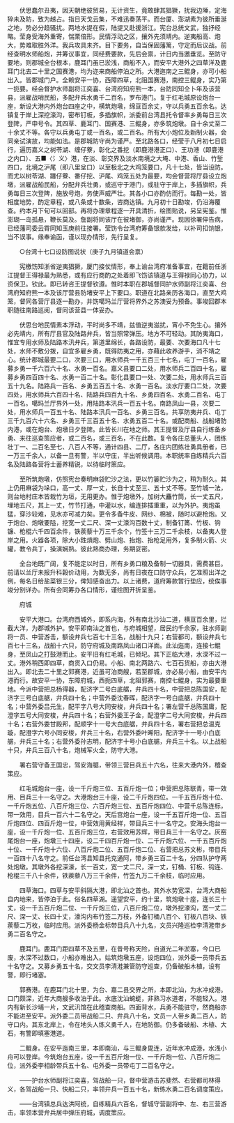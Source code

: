 <!-- { "loadSidebar": true } -->
　　伏思蠢尔丑夷，因天朝绝彼贸易，无计资生，竟敢肆其猖獗，扰我边陲，定海猝未及防，致为越占。指日天戈云集，不难迅奏荡平。而台厦、澎湖素为彼所垂涎之地，势必分趋骚扰。两地水提在假，陆提又赴援浙江。宪台总统文武，独抒经略。莹身受海外重寄，惴栗倍形。民情浮动之区，攘外先须靖内。逆夷船高、炮大，势难取胜外洋。我兵攻具未齐。目下要务，自当保固藩篱，守定而后议战。前经查明水师船炮，并筹议事宜，同经费要款，先后会禀，计日内当邀垂览。至防守要地，则郡城全台根本，鹿耳门虽已淤浅，商船不入，而安平大港外之四草洋及鹿耳门北去二十里之国赛港，均为迩来商船停泊之所。大港迤南之三鲲身，亦可小船出入。皆郡城门户。全赖安平一协，西障四草，北阻国赛港，南控三鲲身，实乃第一扼要。经会督护水师副将江奕喜、台湾府知府熊一本，台防同知仝卜年及该营县，派雇战哨民船，多配弁兵水勇千二百名，罗布港门。复于红毛城原设炮台一座，新设大港内外炮台四座之中，横筑炮墩，绵亘百余丈，守以兵勇五百余名。达镇复于岸上深挖濠沟，密布钉板，多插旗帜，派委前台湾县托令督率乡勇每日三次登陴，严申号令。其四草、鹿耳门、国赛港、三鲲身，亦多筑炮墩。自十余丈至二十余丈不等。各守以兵勇屯丁或一百名，或二百名。所有大小炮位及新制火器，会同亲试演放，均能如法。是郡城防守尚为谨严。至北路各口，经莹于八月初七日启行，遍历嘉义之树苓湖、缠仔藔，彰化之番挖（即鹿港港正口）、王功港（即鹿港之内口）、五■〈氵义〉港，在淡、彰交界及淡水南境之大埯、中港、香山、竹堑四口，北境之沪尾（即八里坌口）以至极北之大鸡笼要口，凡十七处，皆当设防。而尤以树苓湖、躔仔藔、番仔挖、沪尾、鸡笼五处为最要，均会督营将厅县设立炮墩，派雇战船民船，分配弁兵壮勇，或巡守于港门，或驻守于岸上，多插旗帜，兵勇每日三次登陴，施放号炮，务使声威严壮。其各小口亦酌仿而行。每勘一处，皆相度地势，酌定章程，或八条或十数条，咨商达镇。九月初十日勘竣，仍沿海覆查。约本月下旬可以回部。再将办理章程逐一开具清折，绘图贴说，另呈宪鉴。惟澎瑚一岛孤悬，鞭长莫及。詹副将同该厅在彼堵御，亦尚谨严。现因徐署倅告病，已经藩司委云霄同知玉庚前往接署。莹饬令台湾府筹备银款发给，以补司扣饷银，当不误事。缘奉谕函，谨以现办情形，先行呈复。

　　○台湾十七口设防图说状（庚子九月镇道会禀）

　　宪檄饬知浙省逆夷猖獗，厦门接仗情形，奉上谕台湾府准备事宜，在籍前任浙江提督王得禄最为熟悉，或有应行商酌之处着即飞饬该镇道与王得禄同心协力，以资保卫。钦此。即已转咨王提督钦遵。惟时本职在郡城督同护水师副将江奕喜、台湾府知府熊一本及该厅营县防堵安平上下要口。职道在北路亲历各海口，直至大鸡笼，督同各营厅县逐一勘办，并饬噶玛兰厅营将界外之苏澳妥为预备。事竣回郡本职随往南路巡阅，督同该营县一体妥办。

　　伏思台地民情素本浮动，平时尚多不靖，兹值逆夷滋扰，宵小不免生心。攘外必先靖内，所有厅县官及陆路弁兵，皆当照常弹压。地方不可轻动。其防夷海口，惟宜专用水师及陆路本汛弁兵，第道里绵长，各路设防，最要、次要海口凡十七处，水师不敷分拨，自宜多雇乡勇，既得防夷之用，亦藉此收养游手，消不靖之心。统计郡城最要二口，次要三口，用水师兵一千五百三十七名，屯丁一百名，雇募乡勇一千六百六十名、水勇一百名。嘉义县要口二处，用水师兵二百四十名，雇募乡勇四百四十名、水勇一百二十名。彰化县要口一处、次要二处，用水师兵三百五十九名。陆路兵一百名、乡勇五百五十名、水勇一百名。淡水厅要口二处，次要四处，用水师兵六百四十名、陆路兵四百九十名、乡勇四百名、水勇二百名、屯丁一百名。噶玛兰厅界外一处，用陆路本汛兵一百五十名。南路凤山一县，次要二处，用水师兵一百五十名、陆路本汛兵一百名、乡勇三百名。共享防夷弁兵、屯丁三千九百六十六名、乡勇三千三百五十名、水勇五百二十名。或配商船、战船堵防内港，或在炮台、炮墩日夕登陴。此皆长川在地之师。其王提督及厅县自行练备乡勇、来往巡查策应者，或二百名，或三百名，不在此数。复令各庄总董头人，团练壮丁一、二百名至七、八百人不等，通计四县、二厅，各庄内团练壮勇具册者，已一万三千余人，以备一旦有警，半以守庄，半出听候调用。本职统率自练精兵六百名及陆路各营将士蓄养精锐，以待临时策应。

　　至所筑炮墩，仿照宪台奏明麻袋贮沙之法，更以竹篓贮沙为之，稍为耐久。其上仍用麻袋为垛口，高一丈、厚一丈，长自十丈至三、五十丈不等。至竹城一法，则台地村庄本皆栽竹为垣，无用更办。惟于炮墩外，加树大麤竹筒，长一丈五尺，埋地五尺，其上一丈，竹节打通，中灌以水，编连排插重重，以为外护。夷炮虽猛，穿沙较难，见水亦可减力矣。更令多备牛皮、网纱、棉被，随时以避枪炮。又于炮台、炮墩要隘，挖宽一丈二尺、深一丈濠沟百数十丈，制备钉筩、竹板、钩镰、枪棍六千四百余件，铁蒺藜十万三千余个，竹签十三万二千余枝，以备夷人登岸之用。火器各项，除大小鉎熕炮、劈山炮、抬炮、抬枪足用外，复多制火箭、火罐，教令兵丁，操演娴熟。彼此熟商办理，务期妥密。

　　全台地既广阔，复不能定以时日，所有乡勇口粮及备制一切器具，需费甚巨。前请以兰厅未报升科榖价动用，为数无多，尚有日夜在口防守众兵，乞准照出洋之例，每名日给盐菜银三分，俾知感奋出力。以上诸费，道府筹款暂行垫应，统俟事竣分别详办。所有会同筹办各口情形，谨绘图开折呈鉴。

　　府城

　　安平大港口。台湾府西城外，即系内海，外有南北沙汕二道，横亘百余里，拦截大洋，为郡城外护。安平即南汕之首也，与府城相望，居民约千余家，驻水师副将一员、中营游击，额设弁兵七百七十三名，战船十九只；右营都司，额设弁兵七百七十三名，战船十六只，防守府城及南路凤山诸口洋面。此汕迤南，连接七鲲身，至凤山之打鼓港而止。安平旧有红毛城，已倾圮。其下正临大港，水深不过一丈。港外稍西即四草，商货入口仍易。小船、南北两路六、七百石货船，亦由大港出入。即北去二十里之郭赛港，近虽可泊商艘，若至郡城，亦必易小船，由安平内港而行。故安平一协，东障府城，西扼四草，北阻郭赛，南控七鲲身，实为最要重地。今派中营把总杨得器，配济字二号白底艍，弁兵四十名，中营把总陈国安，配济字三号白底艍，弁兵四十名；中营外委沈春晖，配济字一号白底艍，弁兵四十名；中营外委吕元生，配平字八号大同安梭，弁兵四十名；署左营千总陈国庸，配澄字五号大同安梭，弁兵四十名；右营外委王子金，配澄字二号大同安梭，弁兵四十名；右营外委甘殿邦，配顺字十一号大白底艍，弁兵四十名，署右营把总温克璇，配澄字六号小同安梭，弁兵三十名，右营外委叶晞阳，配济字十一号小白底艍，弁兵三十名；右营外委孙志明，配济字十号小白底艍，弁兵三十名。以上战船十只，弁兵三百八十名，炮械军火全，防守大港。

　　署右营守备王国忠，驾安海艍，带领三营目兵五十六名，往来大港内外，稽查策应。

　　红毛城炮台一座，设一千斤炮三位、五百斤炮一位；中营把总陈联青，带一效用、目兵三十一名守之。大港炮台三十座，设二千斤炮四位。一千五百斤炮十位、一千斤炮五位、八百斤炮三位、六百斤炮三位、五百斤炮四位、中营千总陈连标，带一效用，目兵一百六十二名守之。天后宫炮台一座，设一千五百斤炮一位、五百斤炮四位、四百斤炮一位，中营效用黄经祥，带目兵三十一名守之。安海头炮台一座，设一千斤炮一位、五百斤炮三位，右营效用苏辉，带日兵三十一名守之。灰窑尾炮台一座，炮墩三十四座，设二千四百斤炮一位、二千斤炮六位、一千五百斤炮十位、一千斤炮十六位、八百斤炮二位、五百斤炮二位、右营把总苏文彬，带目兵一百四十八名守之。前任台湾县知县托克通阿，带乡勇三百二十名，分四队护守两处炮墩。其墩外各挖深濠，长一百丈，宽一丈二尺，深一丈，钉桶、钉板、钩连、枪棍三千八十余件，铁蒺藜八万三千余件，竹签九万二千余枝，临时应用。

　　四草海口。四草与安平斜隔大港，即北汕之首也。其外水势宽深，台湾大商船自内地来，皆停泊于此。俗名四草湖。遥望安平，约十里，筑炮墩十座，连长三十丈，设一千五百斤炮二位、一千斤炮三位，八百斤炮二位，墩外挖濠沟，宽一丈二尺、深一丈、长四十丈，濠沟内布竹签二万枝，外备钉桶八百个、钉板八百块、铁蒺藜二万枚，临时应用。派外委杨金标带目兵八十九名，文员兴隆巡检李清溎带乡勇二百名守之。

　　鹿耳门。鹿耳门距四草不及五里，在昔号称天险，自道光二年淤塞，今口已废，水深不过数口，小船亦难出入。姑筑炮墩五座，设炮四位，派外委一员带兵五十名守之。又募乡勇五十名，交文员李清溎兼管防守巡查，仍备破船木植，设有警，即行堵塞。

　　郭赛港。在鹿耳门北十里，为台、嘉二县交界之所，本即北汕，为水冲成港。口门颇深，近年大商艘多收泊于此。水底沈汕蜿蜓，非熟习水道者，不能轻入。港内有新长沙埔一片，文武汛馆在此稽查商船。四面背水，兵勇不能驻守，然商船亦不能进至安平。派外委二员带战船二只、弁兵八十名，文员一人带乡勇二百人，防守口内。其东北岸上，令在地头人练义勇千人，在地防御。仍多备破船、木植、大石，有警即填塞港道。

　　二鲲身。在安平迤南三里，本即南汕，与三鲲身毘连，近年水冲成港，水浅小舟可以登岸。今筑炮台五座，设一千五百斤炮一位、一千斤炮一位、八百斤炮二位，派外委李相龄带兵五十名、屯外委一员带屯丁二百名守之。

　　——护台水师副将江奕喜，驾战船一只，督中营游击苏斐然、右营都司林得义，各驾战船一只、快船二只，率领弁兵一百五十名，新练水勇二百名调度策应。

　　——台湾镇总兵达洪阿统，自练精兵六百名，督城守营副将中、左、右三营游击，率领本营弁兵居中弹压府城，调度策应。

